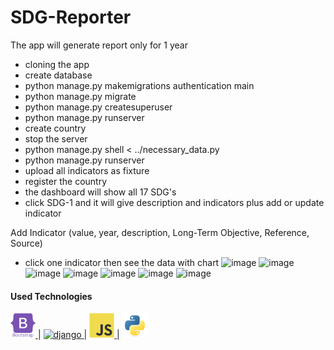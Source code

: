 # SDG-Reporter

The app will generate report only for 1 year 
- cloning the app
- create database 
- python manage.py makemigrations authentication main
- python manage.py migrate
- python manage.py createsuperuser
- python manage.py runserver
- create country
- stop the server
- python manage.py shell < ../necessary_data.py
- python manage.py runserver
- upload all indicators as fixture
- register the country
- the dashboard will show all 17 SDG's
- click SDG-1 and it will give description and indicators plus add or update indicator

Add Indicator (value, year, description, Long-Term Objective, Reference, Source)
- click one indicator then see the data with chart
![image](https://user-images.githubusercontent.com/51055556/190931783-5fc71975-004e-42e5-aff1-8a5ea5d35fe5.png)
![image](https://user-images.githubusercontent.com/51055556/193348147-6c14cfd2-5f54-4bf7-8b88-fdddb4509ba1.png)
![image](https://user-images.githubusercontent.com/51055556/190931697-69919b71-3015-4cb9-8ca9-3d1036def628.png)
![image](https://user-images.githubusercontent.com/51055556/190931717-ce8d5dca-4b67-4b2b-bc71-ab83948e8c04.png)
![image](https://user-images.githubusercontent.com/51055556/190931751-845858d6-0eaa-4d0e-9fb4-7adc4b48934f.png)
![image](https://user-images.githubusercontent.com/51055556/193347781-998108e8-1842-4bef-8593-7b8b863d3d7e.png)
![image](https://user-images.githubusercontent.com/51055556/193347873-8861ffb2-06fa-487b-bace-846c26d881da.png)

#### Used Technologies
<p align="left"> <a href="https://getbootstrap.com" target="_blank"> <img src="https://raw.githubusercontent.com/devicons/devicon/master/icons/bootstrap/bootstrap-plain-wordmark.svg" alt="bootstrap" width="40" height="40"/> </a> | <a href="https://www.djangoproject.com/" target="_blank"> <img src="https://seeklogo.com/images/D/django-logo-4C5ECF7036-seeklogo.com.png" alt="django" width="40" height="40"/> </a>  | <a href="https://developer.mozilla.org/en-US/docs/Web/JavaScript" target="_blank"> <img src="https://raw.githubusercontent.com/devicons/devicon/master/icons/javascript/javascript-original.svg" alt="javascript" width="40" height="40"/> </a> | <a href="https://www.python.org" target="_blank"> <img src="https://raw.githubusercontent.com/devicons/devicon/master/icons/python/python-original.svg" alt="python" width="40" height="40"/> </a>  </p>
